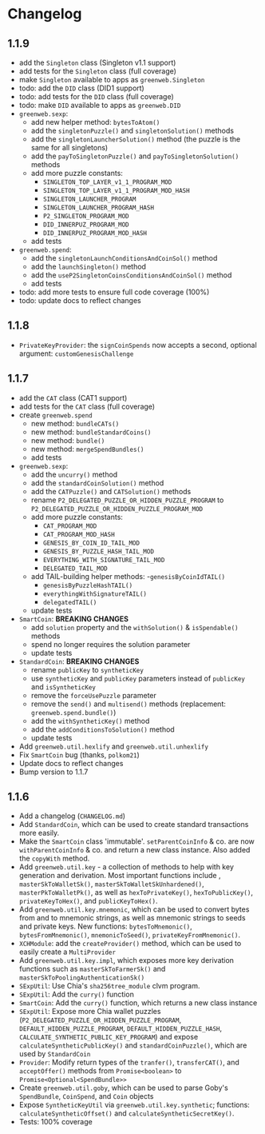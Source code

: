 # Changelog

## 1.1.9
 - add the `Singleton` class (Singleton v1.1 support)
 - add tests for the `Singleton` class (full coverage)
 - make `Singleton` available to apps as `greenweb.Singleton`
 - todo: add the `DID` class (DID1 support)
 - todo: add tests for the `DID` class (full coverage)
 - todo: make `DID` available to apps as `greenweb.DID`
 - `greenweb.sexp`:
     - add new helper method: `bytesToAtom()`
     - add the `singletonPuzzle()` and `singletonSolution()` methods
     - add the `singletonLauncherSolution()` method (the puzzle is the same for all singletons)
     - add the `payToSingletonPuzzle()` and `payToSingletonSolution()` methods
     - add more puzzle constants:
          - `SINGLETON_TOP_LAYER_v1_1_PROGRAM_MOD`
          - `SINGLETON_TOP_LAYER_v1_1_PROGRAM_MOD_HASH`
          - `SINGLETON_LAUNCHER_PROGRAM`
          - `SINGLETON_LAUNCHER_PROGRAM_HASH`
          - `P2_SINGLETON_PROGRAM_MOD`
          - `DID_INNERPUZ_PROGRAM_MOD`
          - `DID_INNERPUZ_PROGRAM_MOD_HASH`
      - add tests
 - `greenweb.spend`:
      - add the `singletonLaunchConditionsAndCoinSol()` method
      - add the `launchSingleton()` method
      - add the `useP2SingletonCoinsConditionsAndCoinSol()` method
      - add tests
 - todo: add more tests to ensure full code coverage (100%)
 - todo: update docs to reflect changes

## 1.1.8
 - `PrivateKeyProvider`: the `signCoinSpends` now accepts a second, optional argument: `customGenesisChallenge`

## 1.1.7
 - add the `CAT` class (CAT1 support)
 - add tests for the `CAT` class (full coverage)
 - create `greenweb.spend`
    - new method: `bundleCATs()`
    - new method: `bundleStandardCoins()`
    - new method: `bundle()`
    - new method: `mergeSpendBundles()`
    - add tests
 - `greenweb.sexp`:
     - add the `uncurry()` method
     - add the `standardCoinSolution()` method
     - add the `CATPuzzle()` and `CATSolution()` methods
     - rename `P2_DELEGATED_PUZZLE_OR_HIDDEN_PUZZLE_PROGRAM` to `P2_DELEGATED_PUZZLE_OR_HIDDEN_PUZZLE_PROGRAM_MOD`
     - add more puzzle constants:
          - `CAT_PROGRAM_MOD`
          - `CAT_PROGRAM_MOD_HASH`
          - `GENESIS_BY_COIN_ID_TAIL_MOD`
          - `GENESIS_BY_PUZZLE_HASH_TAIL_MOD`
          - `EVERYTHING_WITH_SIGNATURE_TAIL_MOD`
          - `DELEGATED_TAIL_MOD`
     - add TAIL-building helper methods:
          -`genesisByCoinIdTAIL()`
          - `genesisByPuzzleHashTAIL()`
          - `everythingWithSignatureTAIL()`
          - `delegatedTAIL()`
     - update tests
 - `SmartCoin`: **BREAKING CHANGES**
      - add `solution` property and the `withSolution()` & `isSpendable()` methods
      - spend no longer requires the solution parameter
      - update tests
 - `StandardCoin`: **BREAKING CHANGES**
      - rename `publicKey` to `syntheticKey`
      - use `syntheticKey` and `publicKey` parameters instead of `publicKey` and `isSyntheticKey`
      - remove the `forceUsePuzzle` parameter
      - remove the `send()` and `multisend()` methods (replacement: `greenweb.spend.bundle()`)
      - add the `withSyntheticKey()` method
      - add the `addConditionsToSolution()` method
      - update tests
 - Add `greenweb.util.hexlify` and `greenweb.util.unhexlify`
 - Fix `SmartCoin` bug (thanks, `polkom21`)
 - Update docs to reflect changes
 - Bump version to 1.1.7

## 1.1.6
 - Add a changelog (`CHANGELOG.md`)
 - Add `StandardCoin`, which can be used to create standard transactions more easily.
 - Make the `SmartCoin` class 'immutable'. `setParentCoinInfo` & co. are now `withParentCoinInfo` & co. and return a new class instance. Also added the `copyWith` method.
 - Add `greenweb.util.key` - a collection of methods to help with key generation and derivation. Most important functions include , `masterSkToWalletSk()`, `masterSkToWalletSkUnhardened()`, `masterPkToWalletPk()`, as well as `hexToPrivateKey()`, `hexToPublicKey()`, `privateKeyToHex()`, and `publicKeyToHex()`.
 - Add `greenweb.util.key.mnemonic`, which can be used to convert bytes from and to mnemonic strings, as well as mnemonic strings to seeds and private keys. New functions: `bytesToMnemonic()`, `bytesFromMnemonic()`, `mnemonicToSeed()`, `privateKeyFromMnemonic()`.
 - `XCHModule`: add the `createProvider()` method, which can be used to easily create a `MultiProvider`
 - Add `greenweb.util.key.impl`, which exposes more key derivation functions such as `masterSkToFarmerSk()` and `masterSkToPoolingAuthenticationSk()`
 - `SExpUtil`: Use Chia's `sha256tree_module` clvm program.
 - `SExpUtil`: Add the `curry()` function
 - `SmartCoin`: Add the `curry()` function, which returns a new class instance
 - `SExpUtil`: Expose more Chia wallet puzzles (`P2_DELEGATED_PUZZLE_OR_HIDDEN_PUZZLE_PROGRAM`, `DEFAULT_HIDDEN_PUZZLE_PROGRAM`, `DEFAULT_HIDDEN_PUZZLE_HASH`, `CALCULATE_SYNTHETIC_PUBLIC_KEY_PROGRAM`) and expose `calculateSyntheticPublicKey()` and `standardCoinPuzzle()`, which are used by `StandardCoin`
 - `Provider`: Modify return types of the `tranfer()`, `transferCAT()`, and `acceptOffer()` methods from `Promise<boolean>` to `Promise<Optional<SpendBundle>>`
 - Create `greenweb.util.goby`, which can be used to parse Goby's `SpendBundle`, `CoinSpend`, and `Coin` objects
 - Expose `SyntheticKeyUtil` via `greenweb.util.key.synthetic`; functions: `calculateSyntheticOffset()` and `calculateSyntheticSecretKey()`.
 - Tests: 100% coverage
 